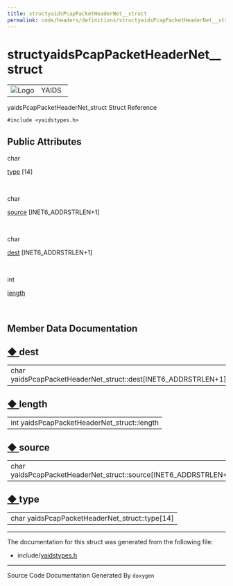 ```yaml
---
title: structyaidsPcapPacketHeaderNet__struct
permalink: code/headers/definitions/structyaidsPcapPacketHeaderNet__struct
---
```

# structyaidsPcapPacketHeaderNet__struct

<table>
<colgroup>
<col style="width: 50%" />
<col style="width: 50%" />
</colgroup>
<tbody>
<tr class="odd">
<td><img src="/yaids.png" alt="Logo" /></td>
<td><div id="projectname">
YAIDS
</div></td>
</tr>
</tbody>
</table>


yaidsPcapPacketHeaderNet\_struct Struct Reference

`#include <yaidstypes.h>`

<span id="pub-attribs"></span> Public Attributes
------------------------------------------------

char 

<a href="/code/headers/definitions/structyaidsPcapPacketHeaderNet__struct#ab13b6ff01e527012b5cf4e2987a8b30d" class="el">type</a>
\[14\]

 

char 

<a href="/code/headers/definitions/structyaidsPcapPacketHeaderNet__struct#a0a138f44097800bc5fdb4c64da31f7d8" class="el">source</a>
\[INET6\_ADDRSTRLEN+1\]

 

char 

<a href="/code/headers/definitions/structyaidsPcapPacketHeaderNet__struct#a47cff112663cd510817102011a91e3cc" class="el">dest</a>
\[INET6\_ADDRSTRLEN+1\]

 

int 

<a href="/code/headers/definitions/structyaidsPcapPacketHeaderNet__struct#a40cd060282381da49e8b4a8b773391ff" class="el">length</a>

 

Member Data Documentation
-------------------------

<span id="a47cff112663cd510817102011a91e3cc"></span>

<span class="permalink">[◆ ](#a47cff112663cd510817102011a91e3cc)</span>dest
---------------------------------------------------------------------------

<table>
<tbody>
<tr class="odd">
<td>char yaidsPcapPacketHeaderNet_struct::dest[INET6_ADDRSTRLEN+1]</td>
</tr>
</tbody>
</table>

<span id="a40cd060282381da49e8b4a8b773391ff"></span>

<span class="permalink">[◆ ](#a40cd060282381da49e8b4a8b773391ff)</span>length
-----------------------------------------------------------------------------

<table>
<tbody>
<tr class="odd">
<td>int yaidsPcapPacketHeaderNet_struct::length</td>
</tr>
</tbody>
</table>

<span id="a0a138f44097800bc5fdb4c64da31f7d8"></span>

<span class="permalink">[◆ ](#a0a138f44097800bc5fdb4c64da31f7d8)</span>source
-----------------------------------------------------------------------------

<table>
<tbody>
<tr class="odd">
<td>char yaidsPcapPacketHeaderNet_struct::source[INET6_ADDRSTRLEN+1]</td>
</tr>
</tbody>
</table>

<span id="ab13b6ff01e527012b5cf4e2987a8b30d"></span>

<span class="permalink">[◆ ](#ab13b6ff01e527012b5cf4e2987a8b30d)</span>type
---------------------------------------------------------------------------

<table>
<tbody>
<tr class="odd">
<td>char yaidsPcapPacketHeaderNet_struct::type[14]</td>
</tr>
</tbody>
</table>

------------------------------------------------------------------------

The documentation for this struct was generated from the following file:

-   include/<a href="/code/headers/yaidstypes" class="el">yaidstypes.h</a>

------------------------------------------------------------------------

<span class="small">Source Code Documentation Generated By `doxygen`</span>  
